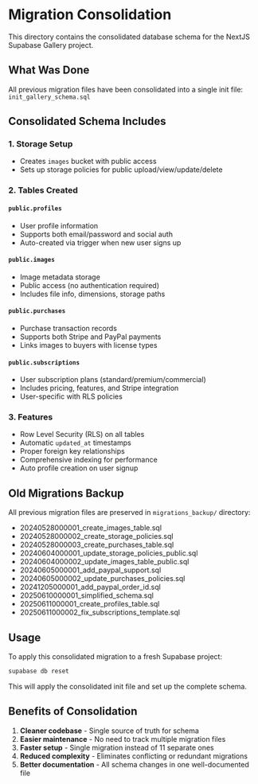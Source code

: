 # Migration Consolidation

This directory contains the consolidated database schema for the NextJS Supabase Gallery project.

## What Was Done

All previous migration files have been consolidated into a single init file: `init_gallery_schema.sql`

## Consolidated Schema Includes

### 1. Storage Setup
- Creates `images` bucket with public access
- Sets up storage policies for public upload/view/update/delete

### 2. Tables Created

#### `public.profiles`
- User profile information
- Supports both email/password and social auth
- Auto-created via trigger when new user signs up

#### `public.images`
- Image metadata storage
- Public access (no authentication required)
- Includes file info, dimensions, storage paths

#### `public.purchases`  
- Purchase transaction records
- Supports both Stripe and PayPal payments
- Links images to buyers with license types

#### `public.subscriptions`
- User subscription plans (standard/premium/commercial)
- Includes pricing, features, and Stripe integration
- User-specific with RLS policies

### 3. Features
- Row Level Security (RLS) on all tables
- Automatic `updated_at` timestamps
- Proper foreign key relationships
- Comprehensive indexing for performance
- Auto profile creation on user signup

## Old Migrations Backup

All previous migration files are preserved in `migrations_backup/` directory:
- 20240528000001_create_images_table.sql
- 20240528000002_create_storage_policies.sql
- 20240528000003_create_purchases_table.sql
- 20240604000001_update_storage_policies_public.sql
- 20240604000002_update_images_table_public.sql
- 20240605000001_add_paypal_support.sql
- 20240605000002_update_purchases_policies.sql
- 20241205000001_add_paypal_order_id.sql
- 20250610000001_simplified_schema.sql
- 20250611000001_create_profiles_table.sql
- 20250611000002_fix_subscriptions_template.sql

## Usage

To apply this consolidated migration to a fresh Supabase project:

```bash
supabase db reset
```

This will apply the consolidated init file and set up the complete schema.

## Benefits of Consolidation

1. **Cleaner codebase** - Single source of truth for schema
2. **Easier maintenance** - No need to track multiple migration files
3. **Faster setup** - Single migration instead of 11 separate ones
4. **Reduced complexity** - Eliminates conflicting or redundant migrations
5. **Better documentation** - All schema changes in one well-documented file

